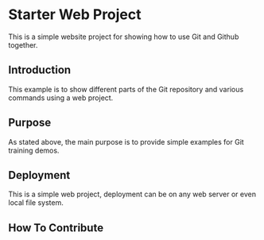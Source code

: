 # Starter Web Project

This is a simple website project for showing how to use Git and Github together.

## Introduction

This example is to show different parts of the Git repository and various commands using a web project.

## Purpose

As stated above, the main purpose is to  provide simple examples for Git training demos.

## Deployment

This is a simple web project, deployment can be on any web server or even local file system.

## How To Contribute
